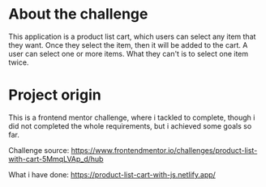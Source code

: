 # About the challenge

This application is a product list cart, which users can select any item that they want.
Once they select the item, then it will be added to the cart.
A user can select one or more items.
What they can't is to select one item twice.

# Project origin
This is a frontend mentor challenge, where i tackled to complete, though i did not completed the whole
requirements, but i achieved some goals so far.

Challenge source: https://www.frontendmentor.io/challenges/product-list-with-cart-5MmqLVAp_d/hub

What i have done: https://product-list-cart-with-js.netlify.app/
